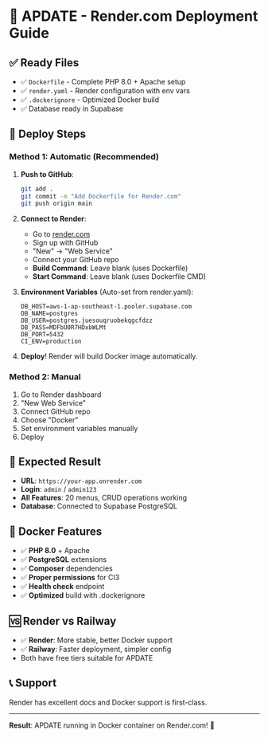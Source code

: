# 🐳 APDATE - Render.com Deployment Guide

## ✅ Ready Files
- ✅ `Dockerfile` - Complete PHP 8.0 + Apache setup
- ✅ `render.yaml` - Render configuration with env vars
- ✅ `.dockerignore` - Optimized Docker build
- ✅ Database ready in Supabase

## 🚀 Deploy Steps

### Method 1: Automatic (Recommended)
1. **Push to GitHub**:
   ```bash
   git add .
   git commit -m "Add Dockerfile for Render.com"
   git push origin main
   ```

2. **Connect to Render**:
   - Go to [render.com](https://render.com)
   - Sign up with GitHub
   - "New" → "Web Service"
   - Connect your GitHub repo
   - **Build Command**: Leave blank (uses Dockerfile)
   - **Start Command**: Leave blank (uses Dockerfile CMD)

3. **Environment Variables** (Auto-set from render.yaml):
   ```
   DB_HOST=aws-1-ap-southeast-1.pooler.supabase.com
   DB_NAME=postgres
   DB_USER=postgres.juesouqruobekqgcfdzz
   DB_PASS=MDFbU0R7HDxbWLMt
   DB_PORT=5432
   CI_ENV=production
   ```

4. **Deploy**! Render will build Docker image automatically.

### Method 2: Manual
1. Go to Render dashboard
2. "New Web Service"
3. Connect GitHub repo
4. Choose "Docker" 
5. Set environment variables manually
6. Deploy

## 🎯 Expected Result
- **URL**: `https://your-app.onrender.com`
- **Login**: `admin` / `admin123`
- **All Features**: 20 menus, CRUD operations working
- **Database**: Connected to Supabase PostgreSQL

## 🔧 Docker Features
- ✅ **PHP 8.0** + Apache
- ✅ **PostgreSQL** extensions
- ✅ **Composer** dependencies
- ✅ **Proper permissions** for CI3
- ✅ **Health check** endpoint
- ✅ **Optimized** build with .dockerignore

## 🆚 Render vs Railway
- ✅ **Render**: More stable, better Docker support
- ✅ **Railway**: Faster deployment, simpler config
- Both have free tiers suitable for APDATE

## 📞 Support
Render has excellent docs and Docker support is first-class.

---
**Result**: APDATE running in Docker container on Render.com! 🐳